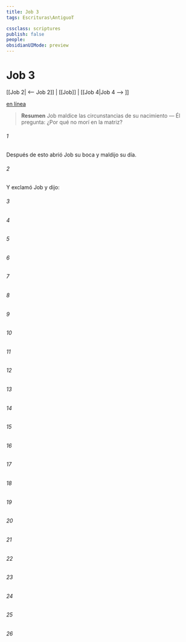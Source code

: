 ```yaml
---
title: Job 3
tags: Escrituras\AntiguoT

cssclass: scriptures
publish: false
people:
obsidianUIMode: preview
---
```


# Job 3
[[Job 2| <-- Job 2]] | [[Job]] | [[Job 4|Job 4 --> ]]

[en línea](https://churchofjesuschrist.org/study/scriptures/ot/job/3?lang=spa)

> __Resumen__
Job maldice las circunstancias de su nacimiento — Él pregunta: ¿Por qué no morí en la matriz?

###### 1 
Después de esto abrió Job su boca y maldijo su día.

###### 2 
Y exclamó Job y dijo:

###### 3 


###### 4 


###### 5 


###### 6 


###### 7 


###### 8 


###### 9 


###### 10 


###### 11 


###### 12 


###### 13 


###### 14 


###### 15 


###### 16 


###### 17 


###### 18 


###### 19 


###### 20 


###### 21 


###### 22 


###### 23 


###### 24 


###### 25 


###### 26 


